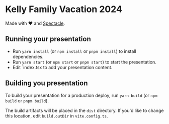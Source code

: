 # Kelly Family Vacation 2024

Made with ❤️ and [Spectacle](https://github.com/FormidableLabs/spectacle/).

## Running your presentation

- Run `yarn install` (or `npm install` or `pnpm install`) to install dependencies.
- Run `yarn start` (or `npm start` or `pnpm start`) to start the presentation.
- Edit `index.tsx to add your presentation content.

## Building you presentation

To build your presentation for a production deploy, run `yarn build` (or `npm build` or `pnpm build`).

The build artifacts will be placed in the `dist` directory. If you'd like to change this location, edit `build.outDir` in `vite.config.ts`.